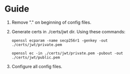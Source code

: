 Guide
===

1. Remove "." on beginning of config files.
2. Generate certs in ./certs/jwt dir. Using these commands:

	```openssl ecparam -name secp256r1 -genkey -out ./certs/jwt/private.pem```
	
	```openssl ec -in ./certs/jwt/private.pem -pubout -out ./certs/jwt/public.pem```
	
3. Configure all config files.